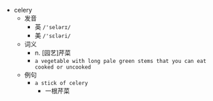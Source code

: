 - celery
  - 发音
    - 英 `/'selərɪ/`
    - 美 `/'sɛləri/`
  - 词义
    - n. [园艺]芹菜
    - `a vegetable with long pale green stems that you can eat cooked or uncooked`
  - 例句
    - `a stick of celery`
      - 一根芹菜

